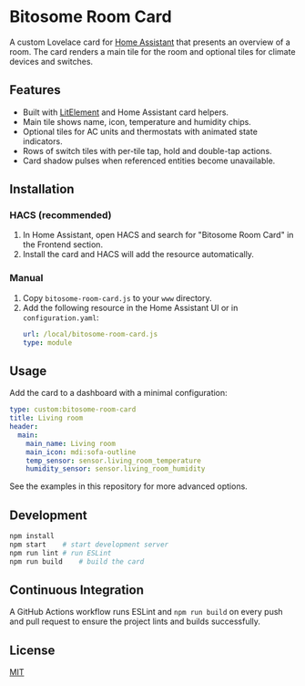 # Bitosome Room Card

A custom Lovelace card for [Home Assistant](https://www.home-assistant.io/) that presents an overview of a room. The card renders a main tile for the room and optional tiles for climate devices and switches.

## Features
- Built with [LitElement](https://lit.dev/) and Home Assistant card helpers.
- Main tile shows name, icon, temperature and humidity chips.
- Optional tiles for AC units and thermostats with animated state indicators.
- Rows of switch tiles with per-tile tap, hold and double-tap actions.
- Card shadow pulses when referenced entities become unavailable.

## Installation
### HACS (recommended)
1. In Home Assistant, open HACS and search for "Bitosome Room Card" in the Frontend section.
2. Install the card and HACS will add the resource automatically.

### Manual
1. Copy `bitosome-room-card.js` to your `www` directory.
2. Add the following resource in the Home Assistant UI or in `configuration.yaml`:
   ```yaml
   url: /local/bitosome-room-card.js
   type: module
   ```

## Usage
Add the card to a dashboard with a minimal configuration:
```yaml
type: custom:bitosome-room-card
title: Living room
header:
  main:
    main_name: Living room
    main_icon: mdi:sofa-outline
    temp_sensor: sensor.living_room_temperature
    humidity_sensor: sensor.living_room_humidity
```
See the examples in this repository for more advanced options.

## Development
```bash
npm install
npm start    # start development server
npm run lint # run ESLint
npm run build    # build the card
```

## Continuous Integration
A GitHub Actions workflow runs ESLint and `npm run build` on every push and pull request to ensure the project lints and builds successfully.

## License
[MIT](LICENSE)
